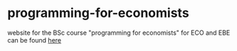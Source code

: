 # programming-for-economists
website for the BSc course "programming for economists" for ECO and EBE can be found [here](http://janboone.github.io/programming-for-economists/index.html)
